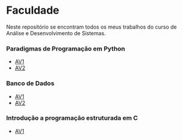 # Faculdade
<p>Neste repositório se encontram todos os meus trabalhos do curso de Análise e Desenvolvimento de Sistemas.</p>

<h3>Paradigmas de Programação em Python</h3>

- [AV1](https://github.com/PeterJPD/Paradigmas-Python-Trab-1)
- [AV2](https://github.com/PedroDrago/paradigmas-python-AV2)
<h3>Banco de Dados</h3>

- [AV1](https://github.com/PeterJPD/Banco-de-dados-AV1)
- [AV2](https://github.com/PedroDrago/Banco-de-Dados-AV2)

<h3>Introdução a programação estruturada em C</h3>

- [AV1](https://github.com/PeterJPD/Introducao-a-programacao-orientada-em-C-Trab-1)
